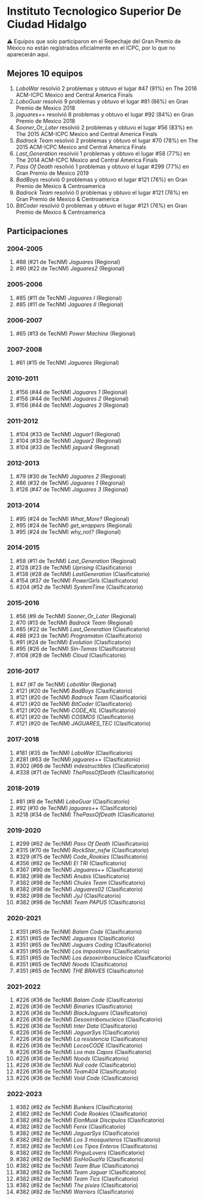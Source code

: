 # Instituto Tecnologico Superior De Ciudad Hidalgo

:warning: Equipos que solo participaron en el Repechaje del Gran Premio de México no están registrados oficialmente en el ICPC, por lo que no aparecerán aquí.

## Mejores 10 equipos

1. _LoboWar_ resolvió 2 problemas y obtuvo el lugar #47 (91%) en The 2016 ACM-ICPC Mexico and Central America Finals
1. _LoboGuar_ resolvió 9 problemas y obtuvo el lugar #81 (86%) en Gran Premio de Mexico 2018
1. _jaguares++_ resolvió 8 problemas y obtuvo el lugar #92 (84%) en Gran Premio de Mexico 2018
1. _Sooner_Or_Later_ resolvió 2 problemas y obtuvo el lugar #56 (83%) en The 2015 ACM-ICPC Mexico and Central America Finals
1. _Badrock Team_ resolvió 2 problemas y obtuvo el lugar #70 (78%) en The 2015 ACM-ICPC Mexico and Central America Finals
1. _Last_Generation_ resolvió 1 problemas y obtuvo el lugar #58 (77%) en The 2014 ACM-ICPC Mexico and Central America Finals
1. _Pass Of Death_ resolvió 1 problemas y obtuvo el lugar #299 (77%) en Gran Premio de Mexico 2019
1. _BadBoys_ resolvió 0 problemas y obtuvo el lugar #121 (76%) en Gran Premio de Mexico & Centroamerica
1. _Badrock Team_ resolvió 0 problemas y obtuvo el lugar #121 (76%) en Gran Premio de Mexico & Centroamerica
1. _BitCoder_ resolvió 0 problemas y obtuvo el lugar #121 (76%) en Gran Premio de Mexico & Centroamerica

## Participaciones

### 2004-2005

1. #88 (#21 de TecNM) _Jaguares_ (Regional)
1. #90 (#22 de TecNM) _Jaguares2_ (Regional)

### 2005-2006

1. #85 (#11 de TecNM) _Jaguares I_ (Regional)
1. #85 (#11 de TecNM) _Jaguares II_ (Regional)

### 2006-2007

1. #65 (#13 de TecNM) _Power Machine_ (Regional)

### 2007-2008

1. #61 (#15 de TecNM) _Jaguares_ (Regional)

### 2010-2011

1. #156 (#44 de TecNM) _Jaguares 1_ (Regional)
1. #156 (#44 de TecNM) _Jaguares 2_ (Regional)
1. #156 (#44 de TecNM) _Jaguares 3_ (Regional)

### 2011-2012

1. #104 (#33 de TecNM) _Jaguar1_ (Regional)
1. #104 (#33 de TecNM) _Jaguar2_ (Regional)
1. #104 (#33 de TecNM) _jaguar4_ (Regional)

### 2012-2013

1. #79 (#30 de TecNM) _Jaguares 2_ (Regional)
1. #86 (#32 de TecNM) _Jaguares 1_ (Regional)
1. #126 (#47 de TecNM) _Jaguares 3_ (Regional)

### 2013-2014

1. #95 (#24 de TecNM) _What_More?_ (Regional)
1. #95 (#24 de TecNM) _get_wrappers_ (Regional)
1. #95 (#24 de TecNM) _why_not?_ (Regional)

### 2014-2015

1. #58 (#11 de TecNM) _Last_Generation_ (Regional)
1. #128 (#23 de TecNM) _Uprising_ (Clasificatorio)
1. #138 (#28 de TecNM) _LastGeneration_ (Clasificatorio)
1. #154 (#37 de TecNM) _PowerGirls_ (Clasificatorio)
1. #204 (#52 de TecNM) _SystemTime_ (Clasificatorio)

### 2015-2016

1. #56 (#9 de TecNM) _Sooner_Or_Later_ (Regional)
1. #70 (#13 de TecNM) _Badrock Team_ (Regional)
1. #85 (#22 de TecNM) _Last_Generation_ (Clasificatorio)
1. #88 (#23 de TecNM) _Programaton_ (Clasificatorio)
1. #91 (#24 de TecNM) _Evolution_ (Clasificatorio)
1. #95 (#26 de TecNM) _Sin-Temas_ (Clasificatorio)
1. #108 (#28 de TecNM) _Cloud_ (Clasificatorio)

### 2016-2017

1. #47 (#7 de TecNM) _LoboWar_ (Regional)
1. #121 (#20 de TecNM) _BadBoys_ (Clasificatorio)
1. #121 (#20 de TecNM) _Badrock Team_ (Clasificatorio)
1. #121 (#20 de TecNM) _BitCoder_ (Clasificatorio)
1. #121 (#20 de TecNM) _CODE_KIL_ (Clasificatorio)
1. #121 (#20 de TecNM) _COSMOS_ (Clasificatorio)
1. #121 (#20 de TecNM) _JAGUARES_TEC_ (Clasificatorio)

### 2017-2018

1. #181 (#35 de TecNM) _LoboWar_ (Clasificatorio)
1. #281 (#63 de TecNM) _jaguares++_ (Clasificatorio)
1. #302 (#66 de TecNM) _indestructibles_ (Clasificatorio)
1. #338 (#71 de TecNM) _ThePassOfDeath_ (Clasificatorio)

### 2018-2019

1. #81 (#8 de TecNM) _LoboGuar_ (Clasificatorio)
1. #92 (#10 de TecNM) _jaguares++_ (Clasificatorio)
1. #218 (#34 de TecNM) _ThePassOfDeath_ (Clasificatorio)

### 2019-2020

1. #299 (#62 de TecNM) _Pass Of Death_ (Clasificatorio)
1. #315 (#70 de TecNM) _RockStar_nsfw_ (Clasificatorio)
1. #329 (#75 de TecNM) _Code_Rookies_ (Clasificatorio)
1. #356 (#82 de TecNM) _El TRI_ (Clasificatorio)
1. #367 (#90 de TecNM) _Jaguares++_ (Clasificatorio)
1. #382 (#98 de TecNM) _Anubis_ (Clasificatorio)
1. #382 (#98 de TecNM) _Chules Team_ (Clasificatorio)
1. #382 (#98 de TecNM) _Jaguares02_ (Clasificatorio)
1. #382 (#98 de TecNM) _JyJ_ (Clasificatorio)
1. #382 (#98 de TecNM) _Team PAPUS_ (Clasificatorio)

### 2020-2021

1. #351 (#65 de TecNM) _Balam Code_ (Clasificatorio)
1. #351 (#65 de TecNM) _Jaguares_ (Clasificatorio)
1. #351 (#65 de TecNM) _Jaguars Coding_ (Clasificatorio)
1. #351 (#65 de TecNM) _Los Impostores_ (Clasificatorio)
1. #351 (#65 de TecNM) _Los desoxirribonucleico_ (Clasificatorio)
1. #351 (#65 de TecNM) _Noods_ (Clasificatorio)
1. #351 (#65 de TecNM) _THE BRAVES_ (Clasificatorio)

### 2021-2022

1. #226 (#36 de TecNM) _Balam Code_ (Clasificatorio)
1. #226 (#36 de TecNM) _Binaries_ (Clasificatorio)
1. #226 (#36 de TecNM) _BlackJaguars_ (Clasificatorio)
1. #226 (#36 de TecNM) _Desoxirribonucleico_ (Clasificatorio)
1. #226 (#36 de TecNM) _Inter Data_ (Clasificatorio)
1. #226 (#36 de TecNM) _JaguarSys_ (Clasificatorio)
1. #226 (#36 de TecNM) _La resistencia_ (Clasificatorio)
1. #226 (#36 de TecNM) _LocosCODE_ (Clasificatorio)
1. #226 (#36 de TecNM) _Los mas Capos_ (Clasificatorio)
1. #226 (#36 de TecNM) _Noods_ (Clasificatorio)
1. #226 (#36 de TecNM) _Null code_ (Clasificatorio)
1. #226 (#36 de TecNM) _Team404_ (Clasificatorio)
1. #226 (#36 de TecNM) _Void Code_ (Clasificatorio)

### 2022-2023

1. #382 (#82 de TecNM) _Bunkers_ (Clasificatorio)
1. #382 (#82 de TecNM) _Code Rookies_ (Clasificatorio)
1. #382 (#82 de TecNM) _ElonMusk Discipulos_ (Clasificatorio)
1. #382 (#82 de TecNM) _Fenix_ (Clasificatorio)
1. #382 (#82 de TecNM) _JaguarSys_ (Clasificatorio)
1. #382 (#82 de TecNM) _Los 3 mosqueteros_ (Clasificatorio)
1. #382 (#82 de TecNM) _Los Tipos Enteros_ (Clasificatorio)
1. #382 (#82 de TecNM) _PinguiLovers_ (Clasificatorio)
1. #382 (#82 de TecNM) _SisHoGuaYa_ (Clasificatorio)
1. #382 (#82 de TecNM) _Team Blue_ (Clasificatorio)
1. #382 (#82 de TecNM) _Team Jaguar_ (Clasificatorio)
1. #382 (#82 de TecNM) _Team Tics_ (Clasificatorio)
1. #382 (#82 de TecNM) _The pixies_ (Clasificatorio)
1. #382 (#82 de TecNM) _Warriors_ (Clasificatorio)



